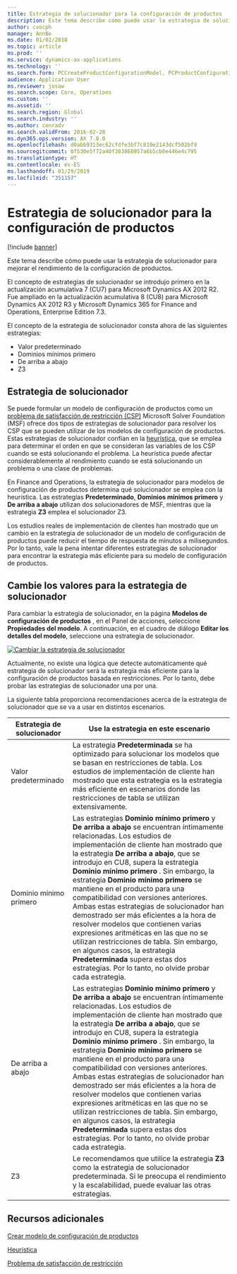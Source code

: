 ```yaml
---
title: Estrategia de solucionador para la configuración de productos
description: Este tema describe cómo puede usar la estrategia de solucionador para mejorar el rendimiento de la configuración de productos.
author: cvocph
manager: AnnBe
ms.date: 01/02/2018
ms.topic: article
ms.prod: ''
ms.service: dynamics-ax-applications
ms.technology: ''
ms.search.form: PCCreateProductConfigurationModel, PCProductConfigurationModelListPage
audience: Application User
ms.reviewer: josaw
ms.search.scope: Core, Operations
ms.custom: ''
ms.assetid: ''
ms.search.region: Global
ms.search.industry: ''
ms.author: conradv
ms.search.validFrom: 2016-02-28
ms.dyn365.ops.version: AX 7.0.0
ms.openlocfilehash: d0abb9313ec62cfdfe3bf7c810e2143dcf502bf9
ms.sourcegitcommit: 0f530e5f72a40f383868957a6b5cb0e446e4c795
ms.translationtype: HT
ms.contentlocale: es-ES
ms.lasthandoff: 01/29/2019
ms.locfileid: "351157"
---
```

# <a name="solver-strategy-for-product-configuration"></a>Estrategia de solucionador para la configuración de productos

[!include [banner](../includes/banner.md)]

Este tema describe cómo puede usar la estrategia de solucionador para mejorar el rendimiento de la configuración de productos.

El concepto de estrategias de solucionador se introdujo primero en la actualización acumulativa 7 (CU7) para Microsoft Dynamics AX 2012 R2. Fue ampliado en la actualización acumulativa 8 (CU8) para Microsoft Dynamics AX 2012 R3 y Microsoft Dynamics 365 for Finance and Operations, Enterprise Edition 7.3.

El concepto de la estrategia de solucionador consta ahora de las siguientes estrategias:

- Valor predeterminado
- Dominios mínimos primero
- De arriba a abajo
- Z3

## <a name="solver-strategy"></a>Estrategia de solucionador 

Se puede formular un modelo de configuración de productos como un [problema de satisfacción de restricción (CSP)](http://aima.cs.berkeley.edu/2nd-ed/newchap05.pdf) Microsoft Solver Foundation (MSF) ofrece dos tipos de estrategias de solucionador para resolver los CSP que se pueden utilizar de los modelos de configuración de productos. Estas estrategias de solucionador confían en la [heurística](https://techterms.com/definition/heuristic), que se emplea para determinar el orden en que se consideran las variables de los CSP cuando se está solucionando el problema. La heurística puede afectar considerablemente al rendimiento cuando se está solucionando un problema o una clase de problemas.

En Finance and Operations, la estrategia de solucionador para modelos de configuración de productos determina qué solucionador se emplea con la heurística. Las estrategias **Predeterminado**, **Dominios mínimos primero** y **De arriba a abajo** utilizan dos solucionadores de MSF, mientras que la estrategia **Z3** emplea el solucionador Z3. 

Los estudios reales de implementación de clientes han mostrado que un cambio en la estrategia de solucionador de un modelo de configuración de productos puede reducir el tiempo de respuesta de minutos a milisegundos. Por lo tanto, vale la pena intentar diferentes estrategias de solucionador para encontrar la estrategia más eficiente para su modelo de configuración de productos.

## <a name="change-the-settings-for-the-solver-strategy"></a>Cambie los valores para la estrategia de solucionador

Para cambiar la estrategia de solucionador, en la página **Modelos de configuración de productos** , en el Panel de acciones, seleccione **Propiedades del modelo**. A continuación, en el cuadro de diálogo **Editar los detalles del modelo**, seleccione una estrategia de solucionador.

[![Cambiar la estrategia de solucionador](./media/solver-strategy.png)](./media/solver-strategy.png)

Actualmente, no existe una lógica que detecte automáticamente qué estrategia de solucionador será la estrategia más eficiente para la configuración de productos basada en restricciones. Por lo tanto, debe probar las estrategias de solucionador una por una.

La siguiente tabla proporciona recomendaciones acerca de la estrategia de solucionador que se va a usar en distintos escenarios.

| Estrategia de solucionador      | Use la estrategia en este escenario |
|----------------------|-----------------------------------|
| Valor predeterminado              | La estrategia **Predeterminada** se ha optimizado para solucionar los modelos que se basan en restricciones de tabla. Los estudios de implementación de cliente han mostrado que esta estrategia es la estrategia más eficiente en escenarios donde las restricciones de tabla se utilizan extensivamente. |
| Dominio mínimo primero | Las estrategias **Dominio mínimo primero** y **De arriba a abajo** se encuentran íntimamente relacionadas. Los estudios de implementación de cliente han mostrado que la estrategia **De arriba a abajo**, que se introdujo en CU8, supera la estrategia **Dominio mínimo primero** . Sin embargo, la estrategia **Dominio mínimo primero** se mantiene en el producto para una compatibilidad con versiones anteriores. Ambas estas estrategias de solucionador han demostrado ser más eficientes a la hora de resolver modelos que contienen varias expresiones aritméticas en las que no se utilizan restricciones de tabla. Sin embargo, en algunos casos, la estrategia **Predeterminada** supera estas dos estrategias. Por lo tanto, no olvide probar cada estrategia. |
| De arriba a abajo             | Las estrategias **Dominio mínimo primero** y **De arriba a abajo** se encuentran íntimamente relacionadas. Los estudios de implementación de cliente han mostrado que la estrategia **De arriba a abajo**, que se introdujo en CU8, supera la estrategia **Dominio mínimo primero** . Sin embargo, la estrategia **Dominio mínimo primero** se mantiene en el producto para una compatibilidad con versiones anteriores. Ambas estas estrategias de solucionador han demostrado ser más eficientes a la hora de resolver modelos que contienen varias expresiones aritméticas en las que no se utilizan restricciones de tabla. Sin embargo, en algunos casos, la estrategia **Predeterminada** supera estas dos estrategias. Por lo tanto, no olvide probar cada estrategia. |
| Z3                   | Le recomendamos que utilice la estrategia **Z3** como la estrategia de solucionador predeterminada. Si le preocupa el rendimiento y la escalabilidad, puede evaluar las otras estrategias. |

## <a name="additional-resources"></a>Recursos adicionales

[Crear modelo de configuración de productos](build-product-configuration-model.md)

[Heurística](https://techterms.com/definition/heuristic)

[Problema de satisfacción de restricción](http://aima.cs.berkeley.edu/2nd-ed/newchap05.pdf)
